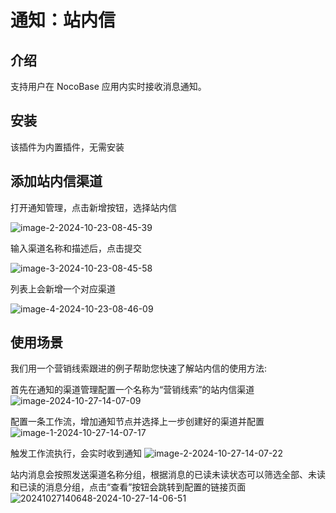 # 通知：站内信

<PluginInfo name="notification-in-app-message"></PluginInfo>

## 介绍

支持用户在 NocoBase 应用内实时接收消息通知。

## 安装

该插件为内置插件，无需安装

## 添加站内信渠道

打开通知管理，点击新增按钮，选择站内信

![image-2-2024-10-23-08-45-39](https://static-docs.nocobase.com/image-2-2024-10-23-08-45-39.png)

输入渠道名称和描述后，点击提交

![image-3-2024-10-23-08-45-58](https://static-docs.nocobase.com/image-3-2024-10-23-08-45-58.png)

列表上会新增一个对应渠道

![image-4-2024-10-23-08-46-09](https://static-docs.nocobase.com/image-4-2024-10-23-08-46-09.png)

## 使用场景

我们用一个营销线索跟进的例子帮助您快速了解站内信的使用方法:

首先在通知的渠道管理配置一个名称为“营销线索”的站内信渠道
![image-2024-10-27-14-07-09](https://static-docs.nocobase.com/image-2024-10-27-14-07-09.png)


配置一条工作流，增加通知节点并选择上一步创建好的渠道并配置
![image-1-2024-10-27-14-07-17](https://static-docs.nocobase.com/image-1-2024-10-27-14-07-17.png)

触发工作流执行，会实时收到通知
![image-2-2024-10-27-14-07-22](https://static-docs.nocobase.com/image-2-2024-10-27-14-07-22.png)

站内消息会按照发送渠道名称分组，根据消息的已读未读状态可以筛选全部、未读和已读的消息分组，点击“查看”按钮会跳转到配置的链接页面
![20241027140648-2024-10-27-14-06-51](https://static-docs.nocobase.com/20241027140648-2024-10-27-14-06-51.png)
